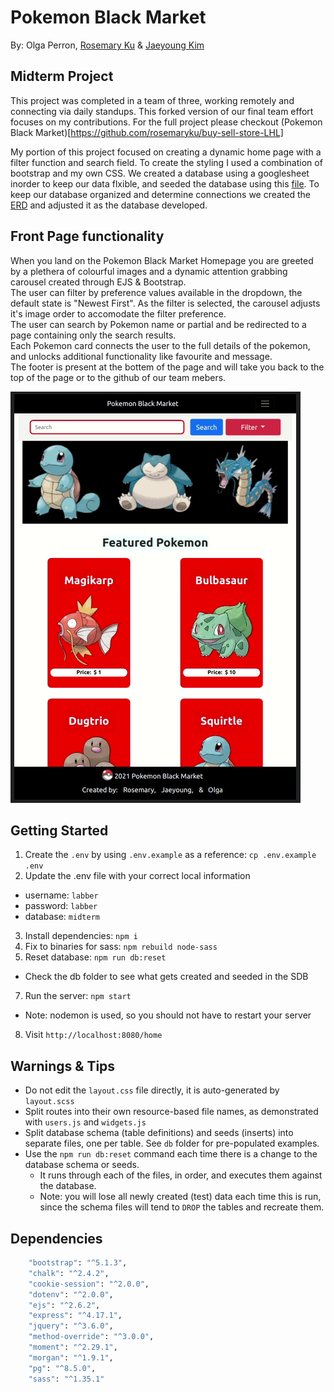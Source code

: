 Pokemon Black Market
=========
By: Olga Perron, [Rosemary Ku](https://github.com/rosemaryku) & [Jaeyoung Kim](https://github.com/jaeykimmy)
## Midterm Project

This project was completed in a team of three, working remotely and connecting via daily standups. This forked version of our final team effort focuses on my contributions. For the full project please checkout (Pokemon Black Market)[https://github.com/rosemaryku/buy-sell-store-LHL]<br>

My portion of this project focused on creating a dynamic home page with a filter function and search field. To create the styling I used a combination of bootstrap and my own CSS. We created a database using a googlesheet inorder to keep our data flxible, and seeded the database using this [file](https://docs.google.com/spreadsheets/d/1Dl3u8Ljn4a8ZBeZEEJRMHPoSNVud7nUuDf5Bl6fWgss/edit?usp=sharing).
To keep our database organized and determine connections we created the [ERD](https://drive.google.com/file/d/1PbDLUP3zLS19-jghNx1EasgC2OkrHiKr/view?usp=sharing) and adjusted it as the database developed.

## Front Page functionality

When you land on the Pokemon Black Market Homepage you are greeted by a plethera of colourful images and a dynamic attention grabbing carousel created through EJS & Bootstrap. <br>
The user can filter by preference values available in the dropdown, the default state is "Newest First". As the filter is selected, the carousel adjusts it's image order to accomodate the filter preference. <br>
The user can search by Pokemon name or partial and be redirected to a page containing only the search results. <br>
Each Pokemon card connects the user to the full details of the pokemon, and unlocks additional functionality like favourite and message. <br>
The footer is present at the bottem of the page and will take you back to the top of the page or to the github of our team mebers.

![Gif of PokemonBlack Market Front Page](https://raw.githubusercontent.com/0lgaP/buy-sell-store-LHL/master/public/gif/pbm2.gif)
## Getting Started

1. Create the `.env` by using `.env.example` as a reference: `cp .env.example .env`
2. Update the .env file with your correct local information 
  - username: `labber` 
  - password: `labber` 
  - database: `midterm`
3. Install dependencies: `npm i`
4. Fix to binaries for sass: `npm rebuild node-sass`
5. Reset database: `npm run db:reset`
  - Check the db folder to see what gets created and seeded in the SDB
7. Run the server: `npm start`
  - Note: nodemon is used, so you should not have to restart your server
8. Visit `http://localhost:8080/home`

## Warnings & Tips

- Do not edit the `layout.css` file directly, it is auto-generated by `layout.scss`
- Split routes into their own resource-based file names, as demonstrated with `users.js` and `widgets.js`
- Split database schema (table definitions) and seeds (inserts) into separate files, one per table. See `db` folder for pre-populated examples. 
- Use the `npm run db:reset` command each time there is a change to the database schema or seeds. 
  - It runs through each of the files, in order, and executes them against the database. 
  - Note: you will lose all newly created (test) data each time this is run, since the schema files will tend to `DROP` the tables and recreate them.

## Dependencies

```sh
    "bootstrap": "^5.1.3",
    "chalk": "^2.4.2",
    "cookie-session": "^2.0.0",
    "dotenv": "^2.0.0",
    "ejs": "^2.6.2",
    "express": "^4.17.1",
    "jquery": "^3.6.0",
    "method-override": "^3.0.0",
    "moment": "^2.29.1",
    "morgan": "^1.9.1",
    "pg": "^8.5.0",
    "sass": "^1.35.1"
```
